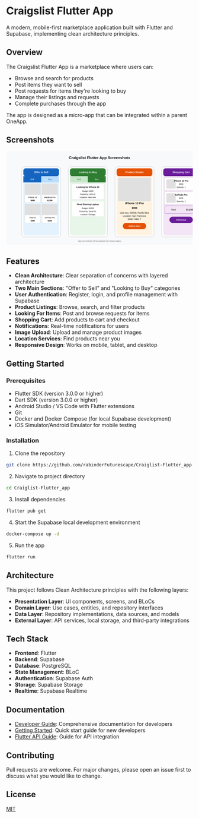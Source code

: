 # Craigslist Flutter App

A modern, mobile-first marketplace application built with Flutter and Supabase, implementing clean architecture principles.

## Overview

The Craigslist Flutter App is a marketplace where users can:

- Browse and search for products
- Post items they want to sell
- Post requests for items they're looking to buy
- Manage their listings and requests
- Complete purchases through the app

The app is designed as a micro-app that can be integrated within a parent OneApp.

## Screenshots

![App Screenshots](docs/images/app_screenshots.svg)

## Features

- **Clean Architecture**: Clear separation of concerns with layered architecture
- **Two Main Sections**: "Offer to Sell" and "Looking to Buy" categories
- **User Authentication**: Register, login, and profile management with Supabase
- **Product Listings**: Browse, search, and filter products
- **Looking For Items**: Post and browse requests for items
- **Shopping Cart**: Add products to cart and checkout
- **Notifications**: Real-time notifications for users
- **Image Upload**: Upload and manage product images
- **Location Services**: Find products near you
- **Responsive Design**: Works on mobile, tablet, and desktop

## Getting Started

### Prerequisites

- Flutter SDK (version 3.0.0 or higher)
- Dart SDK (version 3.0.0 or higher)
- Android Studio / VS Code with Flutter extensions
- Git
- Docker and Docker Compose (for local Supabase development)
- iOS Simulator/Android Emulator for mobile testing

### Installation

1. Clone the repository
```bash
git clone https://github.com/rabinderFuturescape/Craiglist-Flutter_app.git
```

2. Navigate to project directory
```bash
cd Craiglist-Flutter_app
```

3. Install dependencies
```bash
flutter pub get
```

4. Start the Supabase local development environment
```bash
docker-compose up -d
```

5. Run the app
```bash
flutter run
```

## Architecture

This project follows Clean Architecture principles with the following layers:

- **Presentation Layer**: UI components, screens, and BLoCs
- **Domain Layer**: Use cases, entities, and repository interfaces
- **Data Layer**: Repository implementations, data sources, and models
- **External Layer**: API services, local storage, and third-party integrations

## Tech Stack

- **Frontend**: Flutter
- **Backend**: Supabase
- **Database**: PostgreSQL
- **State Management**: BLoC
- **Authentication**: Supabase Auth
- **Storage**: Supabase Storage
- **Realtime**: Supabase Realtime

## Documentation

- [Developer Guide](docs/Developer_Guide.md): Comprehensive documentation for developers
- [Getting Started](docs/Getting_Started.md): Quick start guide for new developers
- [Flutter API Guide](docs/Flutter_developer_guide.md): Guide for API integration

## Contributing

Pull requests are welcome. For major changes, please open an issue first to discuss what you would like to change.

## License

[MIT](https://choosealicense.com/licenses/mit/)
